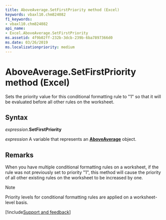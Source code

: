 ```yaml
---
title: AboveAverage.SetFirstPriority method (Excel)
keywords: vbaxl10.chm824082
f1_keywords:
- vbaxl10.chm824082
api_name:
- Excel.AboveAverage.SetFirstPriority
ms.assetid: 4f9b02ff-232b-3dcb-239b-6ba7897366d0
ms.date: 03/26/2019
ms.localizationpriority: medium
---
```



# AboveAverage.SetFirstPriority method (Excel)

Sets the priority value for this conditional formatting rule to "1" so that it will be evaluated before all other rules on the worksheet.


## Syntax

_expression_.**SetFirstPriority**

_expression_ A variable that represents an **[AboveAverage](Excel.AboveAverage.md)** object.


## Remarks

When you have multiple conditional formatting rules on a worksheet, if the rule was not previously set to priority "1", this method will cause the priority of all other existing rules on the worksheet to be increased by one.

> [!NOTE] 
> Priority levels for conditional formatting rules are applied on a worksheet-level basis.



[!include[Support and feedback](~/includes/feedback-boilerplate.md)]